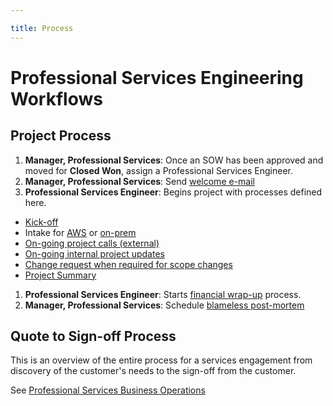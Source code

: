 ```yaml
---

title: Process
---
```


# Professional Services Engineering Workflows

## Project Process

1. **Manager, Professional Services**: Once an SOW has been approved and moved for **Closed Won**, assign a Professional Services Engineer.
1. **Manager, Professional Services**: Send [welcome e-mail](https://about.gitlab.com/handbook/customer-success/professional-services-engineering/workflows/project_execution/welcome-email.html)
1. **Professional Services Engineer**: Begins project with processes defined here.
  - [Kick-off](https://about.gitlab.com/handbook/customer-success/professional-services-engineering/workflows/project_execution/kick-off.html)
  - Intake for [AWS](https://about.gitlab.com/handbook/customer-success/professional-services-engineering/workflows/intake/aws.html) or [on-prem](https://about.gitlab.com/handbook/customer-success/professional-services-engineering/workflows/intake/on-prem.html)
  - [On-going project calls (external)](https://about.gitlab.com/handbook/customer-success/professional-services-engineering/workflows/project_execution/calls.html)
  - [On-going internal project updates](https://about.gitlab.com/handbook/customer-success/professional-services-engineering/workflows/internal/15minute-standup.html)
  - [Change request when required for scope changes](https://docs.google.com/document/d/1aBKeyui9qCt9YoVtZg-Z7XRkNpomTa-H3KRPBLnt6TQ/edit?usp=sharing)
  - [Project Summary](https://about.gitlab.com/handbook/customer-success/professional-services-engineering/workflows/project_execution/project-summary.html)
1. **Professional Services Engineer**: Starts [financial wrap-up](https://about.gitlab.com/handbook/customer-success/professional-services-engineering/workflows/internal/financial-wrapup.html) process.
1. **Manager, Professional Services**: Schedule [blameless post-mortem](https://about.gitlab.com/handbook/customer-success/professional-services-engineering/workflows/internal/root-cause-analysis.html)

## Quote to Sign-off Process

This is an overview of the entire process for a services engagement from discovery of the customer's needs to the sign-off from the customer.

See [Professional Services Business Operations](https://about.gitlab.com/handbook/customer-success/professional-services-engineering/workflows/internal/biz-ops.html)
